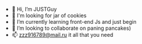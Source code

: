 - 👋 Hi, I’m JUSTGuy
- 👀 I'm looking for jar of cookies
- 🌱 I’m currently learning front-end Js and just begin
- 💞️ I’m looking to collaborate on paning pancakes)
- 📫 zzz916789@mail.ru it all that you need

<!---
JustGuy23/JustGuy23 is a ✨ special ✨ repository because its `README.md` (this file) appears on your GitHub profile.
You can click the Preview link to take a look at your changes.
--->
